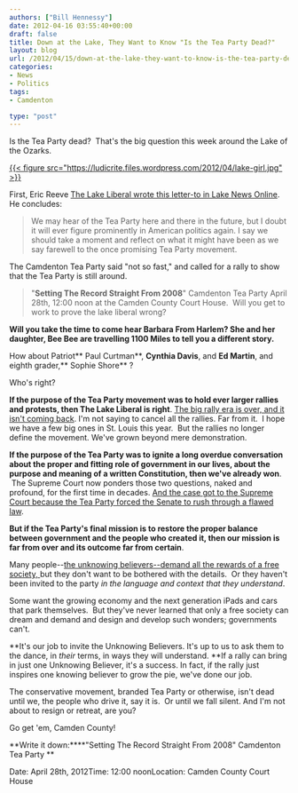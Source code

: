 ```yaml
---
authors: ["Bill Hennessy"]
date: 2012-04-16 03:55:40+00:00
draft: false
title: Down at the Lake, They Want to Know "Is the Tea Party Dead?"
layout: blog
url: /2012/04/15/down-at-the-lake-they-want-to-know-is-the-tea-party-dead/
categories:
- News
- Politics
tags:
- Camdenton

type: "post"
---
```


Is the Tea Party dead?  That's the big question this week around the Lake of the Ozarks.

[{{< figure src="https://ludicrite.files.wordpress.com/2012/04/lake-girl.jpg" >}}
](https://ludicrite.files.wordpress.com/2012/04/lake-girl.jpg)

First, Eric Reeve [The Lake Liberal wrote this letter-to in Lake News Online](https://www.lakenewsonline.com/newsnow/x1047090880/Lake-View-The-death-of-the-Tea-Party). He concludes:


> We may hear of the Tea Party here and there in the future, but I doubt it will ever figure prominently in American politics again. I say we should take a moment and reflect on what it might have been as we say farewell to the once promising Tea Party movement.


The Camdenton Tea Party said "not so fast," and called for a rally to show that the Tea Party is still around.


> "**Setting The Record Straight From 2008**" Camdenton Tea Party April 28th, 12:00 noon at the Camden County Court House.  Will you get to work to prove the lake liberal wrong?

**Will you take the time to come hear Barbara From Harlem? She and her daughter, Bee Bee are travelling 1100 Miles to tell you a different story.**

How about Patriot** Paul Curtman**, **Cynthia Davis**, and **Ed Martin**, and eighth grader,** Sophie Shore** ?


Who's right?

**If the purpose of the Tea Party movement was to hold ever larger rallies and protests, then The Lake Liberal is right**. [The big rally era is over, and it isn't coming back](https://ludicrite.wordpress.com/2011/09/15/my-remarks-to-first-after-party/). I'm not saying to cancel all the rallies. Far from it.  I hope we have a few big ones in St. Louis this year.  But the rallies no longer define the movement. We've grown beyond mere demonstration.

**If the purpose of the Tea Party was to ignite a long overdue conversation about the proper and fitting role of government in our lives, about the purpose and meaning of a written Constitution, then we've already won**.  The Supreme Court now ponders those two questions, naked and profound, for the first time in decades. [And the case got to the Supreme Court because the Tea Party forced the Senate to rush through a flawed law](https://ludicrite.wordpress.com/2012/03/28/the-state-of-the-gop/).

**But if the Tea Party's final mission is to restore the proper balance between government and the people who created it, then our mission is far from over and its outcome far from certain**.

Many people--[the unknowing believers--demand all the rewards of a free society, ](https://hennessysview.com/tea-party/unknowing-believers/)but they don't want to be bothered with the details.  Or they haven't been invited to the party _in the language and context that they understand_.

Some want the growing economy and the next generation iPads and cars that park themselves.  But they've never learned that only a free society can dream and demand and design and develop such wonders; governments can't.

**It's our job to invite the Unknowing Believers. It's up to us to ask them to the dance, in _their_ terms, in ways they will understand. **If a rally can bring in just one Unknowing Believer, it's a success. In fact, if the rally just inspires one knowing believer to grow the pie, we've done our job.

The conservative movement, branded Tea Party or otherwise, isn't dead until we, the people who drive it, say it is.  Or until we fall silent. And I'm not about to resign or retreat, are you?

Go get 'em, Camden County!

**Write it down:****"Setting The Record Straight From 2008" Camdenton Tea Party **

Date: April 28th, 2012Time: 12:00 noonLocation: Camden County Court House
